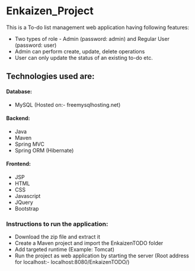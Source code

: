 # Enkaizen_Project
This is a To-do list management web application having following features:
* Two types of role - Admin (password: admin) and Regular User (password: user)
* Admin can perform create, update, delete operations
* User can only update the status of an existing to-do etc.

## Technologies used are:
#### Database:
* MySQL (Hosted on:- freemysqlhosting.net)
#### Backend:
* Java
* Maven
* Spring MVC
* Spring ORM (Hibernate)
#### Frontend:
* JSP
* HTML
* CSS
* Javascript
* JQuery
* Bootstrap

### Instructions to run the application:
* Download the zip file and extract it
* Create a Maven project and import the EnkaizenTODO folder
* Add targeted runtime (Example: Tomcat)
* Run the project as web application by starting the server (Root address for localhost:- localhost:8080/EnkaizenTODO/)
